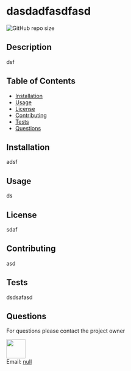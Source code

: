 
# dasdadfasdfasd

<img alt="GitHub repo size" src="https://img.shields.io/github/repo-size/mandywl/dasdadfasdfasd">

## Description
dsf

## Table of Contents
- [Installation](#Installation)
- [Usage](#Usage)
- [License](#License)
- [Contributing](#Contributing)
- [Tests](#Tests)
- [Questions](#Questions)

## Installation
adsf

## Usage
ds

## License
sdaf

## Contributing
asd

## Tests
dsdsafasd

## Questions

For questions please contact the project owner

<img src="https://avatars1.githubusercontent.com/u/29420574?v=4" style="height:50px"/>
<br>
Email: <a href="mailto:null">null</a>

